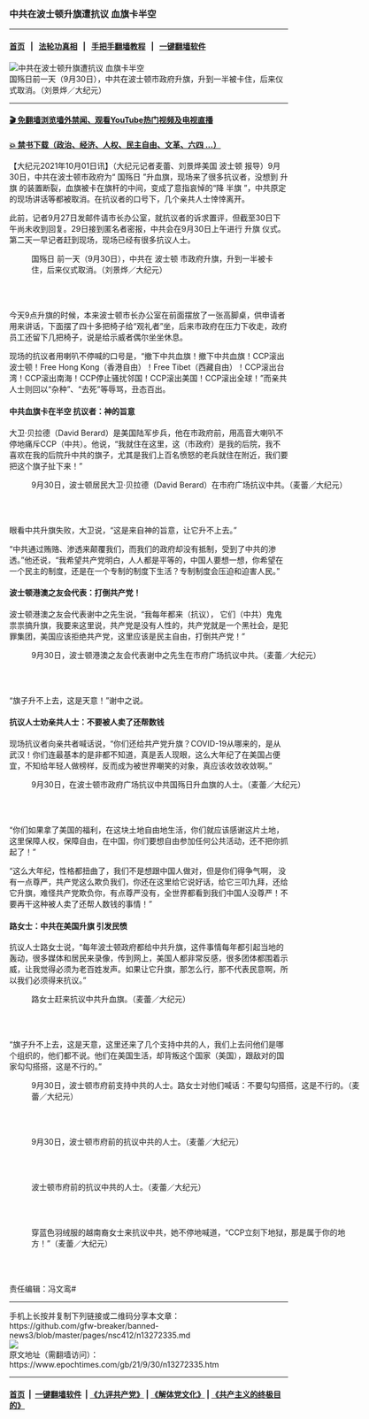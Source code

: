 ### 中共在波士顿升旗遭抗议 血旗卡半空
------------------------

#### [首页](https://github.com/gfw-breaker/banned-news3/blob/master/README.md) &nbsp;&nbsp;|&nbsp;&nbsp; [法轮功真相](https://github.com/begood0513/basic/blob/master/README.md)  &nbsp;&nbsp;|&nbsp;&nbsp; [手把手翻墙教程](https://github.com/gfw-breaker/guides/wiki)  &nbsp;&nbsp;|&nbsp;&nbsp; [一键翻墙软件](https://github.com/gfw-breaker/nogfw/blob/master/README.md)  



<div><img alt="中共在波士顿升旗遭抗议 血旗卡半空" class="attachment-djy_600_400 size-djy_600_400 wp-post-image" src="https://i.epochtimes.com/assets/uploads/2021/10/id13272337-dacb33ed09c2aede368a3340b1c3c2fb-600x400.jpg"/>
<div class="caption">
 国殇日前一天（9月30日），中共在波士顿市政府升旗，升到一半被卡住，后来仪式取消。（刘景烨／大纪元）
</div></div><hr/>

#### [ 🎬  免翻墙浏览墙外禁闻、观看YouTube热门视频及电视直播](https://github.com/gfw-breaker/HelloWorld)

#### [ 💥  禁书下载（政治、经济、人权、民主自由、文革、六四 ...）](https://github.com/gfw-breaker/books/blob/master/README.md)

<div><p>
 【大纪元2021年10月01日讯】（大纪元记者麦蕾、刘景烨美国
 <ok href="https://www.epochtimes.com/gb/tag/%E6%B3%A2%E5%A3%AB%E9%A1%BF.html">
  波士顿
 </ok>
 报导）9月30日，中共在波士顿市政府为“
 <ok href="https://www.epochtimes.com/gb/tag/%E5%9B%BD%E6%AE%87%E6%97%A5.html">
  国殇日
 </ok>
 ”升血旗，现场来了很多抗议者，没想到
 <ok href="https://www.epochtimes.com/gb/tag/%E5%8D%87%E6%97%97.html">
  升旗
 </ok>
 的装置断裂，血旗被卡在旗杆的中间，变成了意指哀悼的“降
 <ok href="https://www.epochtimes.com/gb/tag/%E5%8D%8A%E6%97%97.html">
  半旗
 </ok>
 ”，中共原定的现场讲话等都被取消。在抗议者的口号下，几个亲共人士悻悻离开。
</p>
<p>
 此前，记者9月27日发邮件请市长办公室，就抗议者的诉求置评，但截至30日下午尚未收到回复。29日接到匿名者密报，中共会在9月30日上午进行
 <ok href="https://www.epochtimes.com/gb/tag/%E5%8D%87%E6%97%97.html">
  升旗
 </ok>
 仪式。第二天一早记者赶到现场，现场已经有很多抗议人士。
</p>
<figure aria-describedby="caption-attachment-13272373" class="wp-caption aligncenter" id="attachment_13272373" style="width: 450px">
 <ok href="https://i.epochtimes.com/assets/uploads/2021/10/id13272373-IMG_3037.jpg" target="_blank">
  <img alt="" class="size-medium wp-image-13272373" src="https://i.epochtimes.com/assets/uploads/2021/10/id13272373-IMG_3037-450x600.jpg"/>
 </ok>
 <br/><figcaption class="wp-caption-text" id="caption-attachment-13272373">
  <ok href="https://www.epochtimes.com/gb/tag/%E5%9B%BD%E6%AE%87%E6%97%A5.html">
   国殇日
  </ok>
  前一天（9月30日），中共在
  <ok href="https://www.epochtimes.com/gb/tag/%E6%B3%A2%E5%A3%AB%E9%A1%BF.html">
   波士顿
  </ok>
  市政府升旗，升到一半被卡住，后来仪式取消。（刘景烨／大纪元）
 </figcaption><br/>
</figure><br/>
<p>
 今天9点升旗的时候，本来波士顿市长办公室在前面摆放了一张高脚桌，供申请者用来讲话，下面摆了四十多把椅子给“观礼者”坐，后来市政府在压力下收走，政府员工还留下几把椅子，说是给示威者偶尔坐坐休息。
</p>
<p>
 现场的抗议者用喇叭不停喊的口号是，“撤下中共血旗！撤下中共血旗！CCP滚出波士顿！Free Hong Kong（香港自由）！Free Tibet（西藏自由）！CCP滚出台湾！CCP滚出南海！CCP停止骚扰邻国！CCP滚出美国！CCP滚出全球！”而亲共人士则回以“杂种”、“去死”等辱骂，丑态百出。
</p>
<h4>
 中共血旗卡在半空 抗议者：神的旨意
</h4>
<p>
 大卫‧贝拉德（David Berard）是美国陆军步兵，他在市政府前，用高音大喇叭不停地痛斥CCP（中共）。他说，“我就住在这里，这（市政府）是我的后院，我不喜欢在我的后院升中共的旗子，尤其是我们上百名愤怒的老兵就住在附近，我们要把这个旗子扯下来！”
</p>
<figure aria-describedby="caption-attachment-13272359" class="wp-caption aligncenter" id="attachment_13272359" style="width: 600px">
 <ok href="https://i.epochtimes.com/assets/uploads/2021/10/id13272359-IMG_3069.jpg" target="_blank">
  <img alt="" class="size-large wp-image-13272359" src="https://i.epochtimes.com/assets/uploads/2021/10/id13272359-IMG_3069-600x450.jpg"/>
 </ok>
 <br/><figcaption class="wp-caption-text" id="caption-attachment-13272359">
  9月30日，波士顿居民大卫‧贝拉德（David Berard）在市府广场抗议中共。（麦蕾／大纪元）
 </figcaption><br/>
</figure><br/>
<p>
 眼看中共升旗失败，大卫说，“这是来自神的旨意，让它升不上去。”
</p>
<p>
 “中共通过贿赂、渗透来颠覆我们，而我们的政府却没有抵制，受到了中共的渗透。”他还说，“我希望共产党明白，人人都是平等的，中国人要想一想，你希望在一个民主的制度，还是在一个专制的制度下生活？专制制度会压迫和迫害人民。”
</p>
<h4>
 波士顿港澳之友会代表：打倒共产党！
</h4>
<p>
 波士顿港澳之友会代表谢中之先生说，“我每年都来（抗议）， 它们（中共）鬼鬼祟祟搞升旗，我要来这里说，共产党是没有人性的，共产党就是一个黑社会，是犯罪集团，美国应该拒绝共产党，这里应该是民主自由，打倒共产党！”
</p>
<figure aria-describedby="caption-attachment-13272367" class="wp-caption aligncenter" id="attachment_13272367" style="width: 600px">
 <ok href="https://i.epochtimes.com/assets/uploads/2021/10/id13272367-IMG_3055.jpg" target="_blank">
  <img alt="" class="size-large wp-image-13272367" src="https://i.epochtimes.com/assets/uploads/2021/10/id13272367-IMG_3055-600x450.jpg"/>
 </ok>
 <br/><figcaption class="wp-caption-text" id="caption-attachment-13272367">
  9月30日，波士顿港澳之友会代表谢中之先生在市府广场抗议中共。（麦蕾／大纪元）
 </figcaption><br/>
</figure><br/>
<p>
 “旗子升不上去，这是天意！”谢中之说。
</p>
<h4>
 抗议人士劝亲共人士：不要被人卖了还帮数钱
</h4>
<p>
 现场抗议者向亲共者喊话说，“你们还给共产党升旗？COVID-19从哪来的，是从武汉！你们连最基本的是非都不知道，真是丢人现眼，这么大年纪了在美国占便宜，不知给年轻人做榜样，反而成为被世界嘲笑的对象，真应该收敛收敛啊。”
</p>
<figure aria-describedby="caption-attachment-13272344" class="wp-caption aligncenter" id="attachment_13272344" style="width: 600px">
 <ok href="https://i.epochtimes.com/assets/uploads/2021/10/id13272344-IMG_3133.jpg" target="_blank">
  <img alt="" class="size-large wp-image-13272344" src="https://i.epochtimes.com/assets/uploads/2021/10/id13272344-IMG_3133-600x450.jpg"/>
 </ok>
 <br/><figcaption class="wp-caption-text" id="caption-attachment-13272344">
  9月30日，在波士顿市政府广场抗议中共国殇日升血旗的人士。（麦蕾／大纪元）
 </figcaption><br/>
</figure><br/>
<p>
 “你们如果拿了美国的福利，在这块土地自由地生活，你们就应该感谢这片土地，这里保障人权，保障自由，在中国，你们要想自由参加任何公共活动，还不把你抓起了！”
</p>
<p>
 “这么大年纪，性格都扭曲了，我们不是想跟中国人做对，但是你们得争气啊， 没有一点尊严，共产党这么欺负我们，你还在这里给它说好话，给它三叩九拜，还给它升旗，难怪共产党欺负你，有点尊严没有，全世界都看到我们中国人没尊严！不要再干这种被人卖了还帮人数钱的事情！”
</p>
<h4>
 路女士：中共在美国升旗 引发民愤
</h4>
<p>
 抗议人士路女士说，“每年波士顿政府都给中共升旗，这件事情每年都引起当地的轰动，很多媒体和居民来录像，传到网上，美国人都非常反感，很多团体都围着示威，让我觉得必须为老百姓发声。如果让它升旗，那怎么行，那不代表民意啊，所以我们必须得来抗议。”
</p>
<figure aria-describedby="caption-attachment-13272355" class="wp-caption aligncenter" id="attachment_13272355" style="width: 600px">
 <ok href="https://i.epochtimes.com/assets/uploads/2021/10/id13272355-IMG_3090.jpg" target="_blank">
  <img alt="" class="size-large wp-image-13272355" src="https://i.epochtimes.com/assets/uploads/2021/10/id13272355-IMG_3090-600x450.jpg"/>
 </ok>
 <br/><figcaption class="wp-caption-text" id="caption-attachment-13272355">
  路女士赶来抗议中共升血旗。（麦蕾／大纪元）
 </figcaption><br/>
</figure><br/>
<p>
 “旗子升不上去，这是天意，这里还来了几个支持中共的人，我们上去问他们是哪个组织的，他们都不说。他们在美国生活，却背叛这个国家（美国），跟敌对的国家勾勾搭搭，这是不行的。”
</p>
<figure aria-describedby="caption-attachment-13272353" class="wp-caption aligncenter" id="attachment_13272353" style="width: 600px">
 <ok href="https://i.epochtimes.com/assets/uploads/2021/10/id13272353-IMG_3095.jpg" target="_blank">
  <img alt="" class="size-large wp-image-13272353" src="https://i.epochtimes.com/assets/uploads/2021/10/id13272353-IMG_3095-600x450.jpg"/>
 </ok>
 <br/><figcaption class="wp-caption-text" id="caption-attachment-13272353">
  9月30日，波士顿市府前支持中共的人士。路女士对他们喊话：不要勾勾搭搭，这是不行的。（麦蕾／大纪元）
 </figcaption><br/>
</figure><br/>
<figure aria-describedby="caption-attachment-13272345" class="wp-caption aligncenter" id="attachment_13272345" style="width: 600px">
 <ok href="https://i.epochtimes.com/assets/uploads/2021/10/id13272345-IMG_3131.jpg" target="_blank">
  <img alt="" class="size-large wp-image-13272345" src="https://i.epochtimes.com/assets/uploads/2021/10/id13272345-IMG_3131-600x450.jpg"/>
 </ok>
 <br/><figcaption class="wp-caption-text" id="caption-attachment-13272345">
  9月30日，波士顿市府前的抗议中共的人士。（麦蕾／大纪元）
 </figcaption><br/>
</figure><br/>
<figure aria-describedby="caption-attachment-13272348" class="wp-caption aligncenter" id="attachment_13272348" style="width: 600px">
 <ok href="https://i.epochtimes.com/assets/uploads/2021/10/id13272348-IMG_3125.jpg" target="_blank">
  <img alt="" class="size-large wp-image-13272348" src="https://i.epochtimes.com/assets/uploads/2021/10/id13272348-IMG_3125-600x450.jpg"/>
 </ok>
 <br/><figcaption class="wp-caption-text" id="caption-attachment-13272348">
  波士顿市府前的抗议中共的人士。（麦蕾／大纪元）
 </figcaption><br/>
</figure><br/>
<figure aria-describedby="caption-attachment-13272350" class="wp-caption aligncenter" id="attachment_13272350" style="width: 600px">
 <ok href="https://i.epochtimes.com/assets/uploads/2021/10/id13272350-IMG_3114.jpg" target="_blank">
  <img alt="" class="size-large wp-image-13272350" src="https://i.epochtimes.com/assets/uploads/2021/10/id13272350-IMG_3114-600x450.jpg"/>
 </ok>
 <br/><figcaption class="wp-caption-text" id="caption-attachment-13272350">
  穿蓝色羽绒服的越南裔女士来抗议中共，她不停地喊道，“CCP立刻下地狱，那是属于你的地方！”（麦蕾／大纪元）
 </figcaption><br/>
</figure><br/>
<p>
 责任编辑：冯文鸾#
</p>
</div>
<hr/>
手机上长按并复制下列链接或二维码分享本文章：<br/>
https://github.com/gfw-breaker/banned-news3/blob/master/pages/nsc412/n13272335.md <br/>
<a href='https://github.com/gfw-breaker/banned-news3/blob/master/pages/nsc412/n13272335.md'><img src='https://github.com/gfw-breaker/banned-news3/blob/master/pages/nsc412/n13272335.md.png'/></a> <br/>
原文地址（需翻墙访问）：https://www.epochtimes.com/gb/21/9/30/n13272335.htm


------------------------
#### [首页](https://github.com/gfw-breaker/banned-news3/blob/master/README.md) &nbsp;|&nbsp; [一键翻墙软件](https://github.com/gfw-breaker/nogfw/blob/master/README.md) &nbsp;| [《九评共产党》](https://github.com/gfw-breaker/9ping.md/blob/master/README.md#九评之一评共产党是什么) | [《解体党文化》](https://github.com/gfw-breaker/jtdwh.md/blob/master/README.md) | [《共产主义的终极目的》](https://github.com/gfw-breaker/gczydzjmd.md/blob/master/README.md)


<img src='http://gfw-breaker.win/banned-news3/pages/nsc412/n13272335.md' width='0px' height='0px'/>